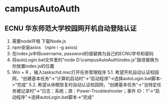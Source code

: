 # campusAutoAuth
## ECNU 华东师范大学校园网开机自动登陆认证

1. 需要node环境 <link src="https://nodejs.org/zh-cn/">下载Node.js</link>
2. npm安装axios （npm i -g axios)
3. 在index.js中将username, password的值替换为自己的ECNU学号和密码
4. 将autoLogin.bat文件里的"node D:\campusAutoAuth\index.js"路径替换为你放置index.js的位置
5. Win + R ，输入taskschd.msc打开任务管理程序
  5.1. 希望开机自动认证校园网，“创建基本任务”->“计算机启动时”->“启动程序”->选择autoLogin.bat脚本->“完成”
  5.2. 希望从休眠恢复时自动认证校园网，“创建基本任务”->“当特定任务被记录时”->“日志：系统；源：Power-Troubleshooter；事件 ID：1”->“启动程序”->选择autoLogin.bat脚本->“完成”

